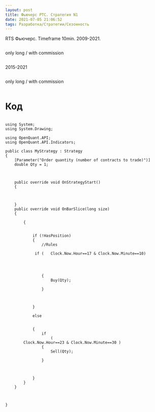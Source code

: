 ```yaml
---
layout: post
title: Фьючерс РТС. Стратегия N1
date: 2021-07-05 21:06:52
tags: Разработка/Стратегии/Сезонность
---
```


RTS Фьючерс. Timeframe 10min. 2009-2021.

<img src="https://raw.githubusercontent.com/Ragve-hub/scribble/gh-pages/images/seasonal1_ch.png" alt="">

only long / with commission

<img src="https://raw.githubusercontent.com/Ragve-hub/scribble/gh-pages/images/seasonal1_p.png" alt="">



2015-2021

<img src="https://raw.githubusercontent.com/Ragve-hub/scribble/gh-pages/images/seasonal1_ch2.png" alt="">

only long / with commission

<img src="https://raw.githubusercontent.com/Ragve-hub/scribble/gh-pages/images/seasonal1_p2.png" alt="">

# Код

```

using System;
using System.Drawing;

using OpenQuant.API;
using OpenQuant.API.Indicators;

public class MyStrategy : Strategy
{
	[Parameter("Order quantity (number of contracts to trade)")]
	double Qty = 1;

	

	public override void OnStrategyStart()
	{
		

		
	}
	public override void OnBarSlice(long size)
	{

		{
			
         
			if (!HasPosition)
			{
				//Rules
				
			 if (	Clock.Now.Hour==17 & Clock.Now.Minute==10)
					
					
					
				
				{
					Buy(Qty);
				
				}
			
		

			}
			
			else
			
			
			{
				if 			
					(
		Clock.Now.Hour==23 & Clock.Now.Minute==30 )
				{
					Sell(Qty);
					
				}
				
			
			
			}
		}
	}

	

}

```	
















